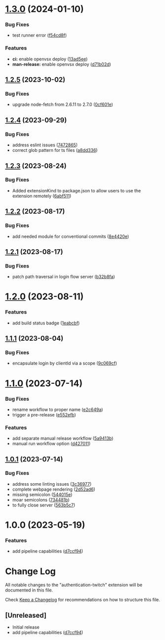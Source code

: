# [1.3.0](https://github.com/clarkio/vscode-authentication-twitch/compare/v1.2.5...v1.3.0) (2024-01-10)


### Bug Fixes

* test runner error ([f54cd8f](https://github.com/clarkio/vscode-authentication-twitch/commit/f54cd8ff4ea4f128e7fb52d91003ec021a77c78a))


### Features

* **ci:** enable openvsx deploy ([13ad5ee](https://github.com/clarkio/vscode-authentication-twitch/commit/13ad5eee43500b909cef777a4899ec2219187837))
* **man-release:** enable openvsx deploy ([d71b02d](https://github.com/clarkio/vscode-authentication-twitch/commit/d71b02d34c4eda1c03f8a17576a4a88ff0173bad))

## [1.2.5](https://github.com/clarkio/vscode-authentication-twitch/compare/v1.2.4...v1.2.5) (2023-10-02)


### Bug Fixes

* upgrade node-fetch from 2.6.11 to 2.7.0 ([0cf601e](https://github.com/clarkio/vscode-authentication-twitch/commit/0cf601e72403043dd4f9dd1f833fbdbcb5137af7))

## [1.2.4](https://github.com/clarkio/vscode-authentication-twitch/compare/v1.2.3...v1.2.4) (2023-09-29)


### Bug Fixes

* address eslint issues ([7472865](https://github.com/clarkio/vscode-authentication-twitch/commit/7472865dccc4fe1bc8a45328743d7de8217b8f27))
* correct glob pattern for ts files ([a8dd336](https://github.com/clarkio/vscode-authentication-twitch/commit/a8dd33644f92ef26eb17622428c1b50e6c024a4a))

## [1.2.3](https://github.com/clarkio/vscode-authentication-twitch/compare/v1.2.2...v1.2.3) (2023-08-24)


### Bug Fixes

* Added extensionKind to package.json to allow users to use the extension remotely ([6abf511](https://github.com/clarkio/vscode-authentication-twitch/commit/6abf5117078594b3c4f4342a43ef656dfc7b53e3))

## [1.2.2](https://github.com/clarkio/vscode-authentication-twitch/compare/v1.2.1...v1.2.2) (2023-08-17)


### Bug Fixes

* add needed module for conventional commits ([8e4420e](https://github.com/clarkio/vscode-authentication-twitch/commit/8e4420eca3cbdc11f35c55b320cd3b4f1d59dbb2))

## [1.2.1](https://github.com/clarkio/vscode-authentication-twitch/compare/v1.2.0...v1.2.1) (2023-08-17)


### Bug Fixes

* patch path traversal in login flow server ([b32b8fa](https://github.com/clarkio/vscode-authentication-twitch/commit/b32b8fa9ffe76802e8c5f0b000868424213b030e))

# [1.2.0](https://github.com/clarkio/vscode-authentication-twitch/compare/v1.1.1...v1.2.0) (2023-08-11)


### Features

* add build status badge ([1eabcbf](https://github.com/clarkio/vscode-authentication-twitch/commit/1eabcbf536ca24afa104d84024cef75be2961395))

## [1.1.1](https://github.com/clarkio/vscode-authentication-twitch/compare/v1.1.0...v1.1.1) (2023-08-04)


### Bug Fixes

* encapsulate login by clientId via a scope ([9c069cf](https://github.com/clarkio/vscode-authentication-twitch/commit/9c069cf65b8be8c76779fcfce678854d1212cd75))

# [1.1.0](https://github.com/clarkio/vscode-authentication-twitch/compare/v1.0.1...v1.1.0) (2023-07-14)


### Bug Fixes

* rename workflow to proper name ([e2c649a](https://github.com/clarkio/vscode-authentication-twitch/commit/e2c649ac326cfe661f8e9eaaf8b6132308185d4e))
* trigger a pre-release ([e552efb](https://github.com/clarkio/vscode-authentication-twitch/commit/e552efb41239a86c5cc4c789ce64f023b7e5a499))


### Features

* add separate manual release workflow ([5a9413b](https://github.com/clarkio/vscode-authentication-twitch/commit/5a9413bf62136d5a43cfb78dfedb8bcb9ead1320))
* manual run workflow option ([d427011](https://github.com/clarkio/vscode-authentication-twitch/commit/d4270110350eb8d51dca81a1862df52886f20bf7))

## [1.0.1](https://github.com/clarkio/vscode-authentication-twitch/compare/v1.0.0...v1.0.1) (2023-07-14)


### Bug Fixes

* address some linting issues ([3c36977](https://github.com/clarkio/vscode-authentication-twitch/commit/3c36977bc51deb1d158f14a9c0cfde2b4df4b36c))
* complete webpage rendering ([2d52ad6](https://github.com/clarkio/vscode-authentication-twitch/commit/2d52ad6ad4348e456a18edf354bd5e5c058b35d4))
* missing semicolon ([544015e](https://github.com/clarkio/vscode-authentication-twitch/commit/544015e9f596434a035b675ee8a004020c2760cb))
* moar semicolons ([734481b](https://github.com/clarkio/vscode-authentication-twitch/commit/734481bdf0d0e550a1d4b4e836121b8bc3b0a508))
* to fully close server ([563b5c7](https://github.com/clarkio/vscode-authentication-twitch/commit/563b5c7c966e5d931ba4312720ad492801cf2808))

# 1.0.0 (2023-05-19)


### Features

* add pipeline capabilities ([d7ccf94](https://github.com/clarkio/vscode-authentication-twitch/commit/d7ccf94566b60dff4f4c155c0680aeb7bd91c334))

# Change Log

All notable changes to the "authentication-twitch" extension will be documented in this file.

Check [Keep a Changelog](http://keepachangelog.com/) for recommendations on how to structure this file.

## [Unreleased]

- Initial release
- add pipeline capabilities ([d7ccf94](https://github.com/clarkio/vscode-authentication-twitch/commit/d7ccf94566b60dff4f4c155c0680aeb7bd91c334))
